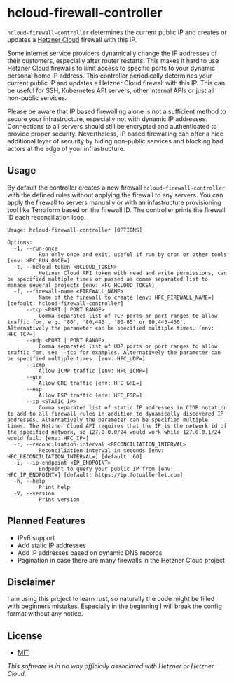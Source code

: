 # hcloud-firewall-controller

`hcloud-firewall-controller` determines the current public IP and creates or updates a [Hetzner Cloud](https://www.hetzner.com/cloud) firewall with this IP.

Some internet service providers dynamically change the IP addresses of their customers, especially after router restarts. This makes it hard to use Hetzner Cloud firewalls to limit access to specific ports to your dynamic personal home IP address. This controller periodically determines your current public IP and updates a Hetzner Cloud firewall with this IP. This can be useful for SSH, Kubernetes API servers, other internal APIs or just all non-public services.

Please be aware that IP based firewalling alone is not a sufficient method to secure your infrastructure, especially not with dynamic IP addresses. Connections to all servers should still be encrypted and authenticated to provide proper security. Nevertheless, IP based firewalling can offer a nice additional layer of security by hiding non-public services and blocking bad actors at the edge of your infrastructure.

## Usage
By default the controller creates a new firewall `hcloud-firewall-controller` with the defined rules without applying the firewall to any servers. You can apply the firewall to servers manually or with an infastructure provisioning tool like Terraform based on the firewall ID. The controller prints the firewall ID each reconciliation loop.

```
Usage: hcloud-firewall-controller [OPTIONS]

Options:
  -1, --run-once
          Run only once and exit, useful if run by cron or other tools [env: HFC_RUN_ONCE=]
  -t, --hcloud-token <HCLOUD_TOKEN>
          Hetzner Cloud API token with read and write permissions, can be specified multiple times or passed as comma separated list to manage several projects [env: HFC_HCLOUD_TOKEN]
  -f, --firewall-name <FIREWALL_NAME>
          Name of the firewall to create [env: HFC_FIREWALL_NAME=] [default: hcloud-firewall-controller]
      --tcp <PORT | PORT RANGE>
          Comma separated list of TCP ports or port ranges to allow traffic for, e.g. '80', '80,443', '80-85' or 80,443-450'. Alternatively the parameter can be specified multiple times. [env: HFC_TCP=]
      --udp <PORT | PORT RANGE>
          Comma separated list of UDP ports or port ranges to allow traffic for, see --tcp for examples. Alternatively the parameter can be specified multiple times. [env: HFC_UDP=]
      --icmp
          Allow ICMP traffic [env: HFC_ICMP=]
      --gre
          Allow GRE traffic [env: HFC_GRE=]
      --esp
          Allow ESP traffic [env: HFC_ESP=]
      --ip <STATIC IP>
          Comma separated list of static IP addresses in CIDR notation to add to all firewall rules in addition to dynamically discovered IP addresses. Alternatively the parameter can be specified multiple times. The Hetzner Cloud API requires that the IP is the network id of the specified network, so 127.0.0.0/24 would work while 127.0.0.1/24 would fail. [env: HFC_IP=]
  -r, --reconciliation-interval <RECONCILIATION_INTERVAL>
          Reconciliation interval in seconds [env: HFC_RECONCILIATION_INTERVAL=] [default: 60]
  -i, --ip-endpoint <IP_ENDPOINT>
          Endpoint to query your public IP from [env: HFC_IP_ENDPOINT=] [default: https://ip.fotoallerlei.com]
  -h, --help
          Print help
  -V, --version
          Print version
```

## Planned Features
- IPv6 support
- Add static IP addresses
- Add IP addresses based on dynamic DNS records
- Pagination in case there are many firewalls in the Hetzner Cloud project

## Disclaimer
I am using this project to learn rust, so naturally the code might be filled with beginners mistakes. Especially in the beginning I will break the config format without any notice.

## License
- [MIT](./LICENSE)

_This software is in no way officially associated with Hetzner or Hetzner Cloud._
